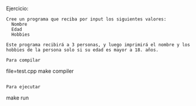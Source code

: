 Ejercicio:

```
Cree un programa que reciba por input los siguientes valores:
  Nombre
  Edad
  Hobbies

Este programa recibirá a 3 personas, y luego imprimirá el nombre y los hobbies de la persona solo si su edad es mayor a 18. años.
```

```
Para compilar

```

file=test.cpp make compiler

```

Para ejecutar

```

make run

```

```
